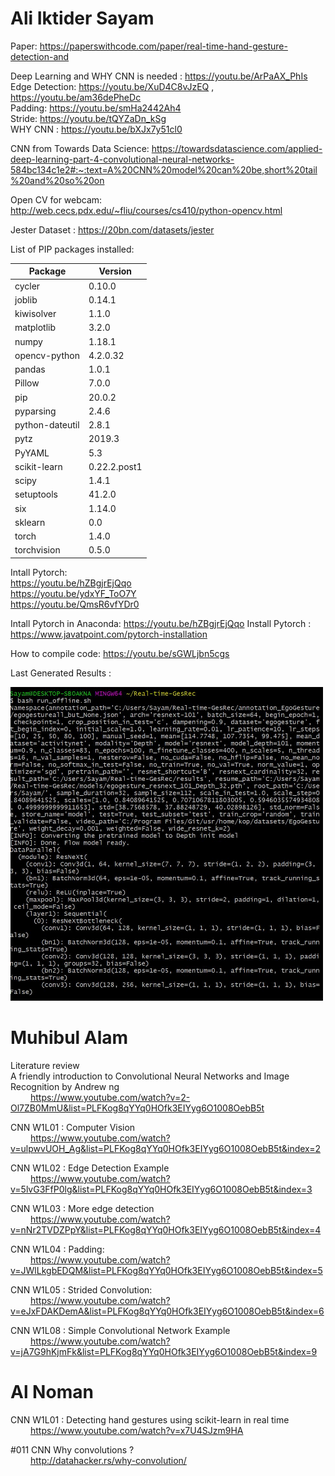 # Ali Iktider Sayam

Paper: https://paperswithcode.com/paper/real-time-hand-gesture-detection-and

Deep Learning and WHY CNN is needed : https://youtu.be/ArPaAX_PhIs <br>
Edge Detection: https://youtu.be/XuD4C8vJzEQ , https://youtu.be/am36dePheDc <br>
Padding: https://youtu.be/smHa2442Ah4 <br>
Stride: https://youtu.be/tQYZaDn_kSg <br>
WHY CNN : https://youtu.be/bXJx7y51cl0 <br>


CNN from Towards Data Science: https://towardsdatascience.com/applied-deep-learning-part-4-convolutional-neural-networks-584bc134c1e2#:~:text=A%20CNN%20model%20can%20be,short%20tail%20and%20so%20on <br>

Open CV for webcam: http://web.cecs.pdx.edu/~fliu/courses/cs410/python-opencv.html

Jester Dataset : https://20bn.com/datasets/jester

List of PIP packages installed:

Package         | Version |
---------------| ------------ |
cycler         | 0.10.0 | <br>
joblib         | 0.14.1 | <br> 
kiwisolver     | 1.1.0| <br>
matplotlib      |3.2.0|<br>
numpy           |1.18.1|<br>
opencv-python   |4.2.0.32|<br>
pandas          |1.0.1|<br>
Pillow          |7.0.0|<br>
pip             |20.0.2|<br>
pyparsing       |2.4.6|<br>
python-dateutil |2.8.1|<br>
pytz            |2019.3|<br>
PyYAML          |5.3|<br>
scikit-learn    |0.22.2.post1|<br>
scipy           |1.4.1|<br>
setuptools      |41.2.0|<br>
six             |1.14.0|<br>
sklearn         |0.0|<br>
torch           |1.4.0|<br>
torchvision     |0.5.0|<br>





Intall Pytorch:<br>
                https://youtu.be/hZBgjrEjQqo <br>
                https://youtu.be/ydxYF_ToO7Y <br>
                https://youtu.be/QmsR6vfYDr0 <br>

Intall Pytorch in Anaconda: https://youtu.be/hZBgjrEjQqo 
Install Pytorch : https://www.javatpoint.com/pytorch-installation

How to compile code: https://youtu.be/sGWLjbn5cgs


Last Generated Results :

<div align="left" style="width:image width px;">
  <img  src="first pat 1.JPG" width=500 alt="simulation results">
</div>

# Muhibul Alam
Literature review 
<br>
A friendly introduction to Convolutional Neural Networks and Image Recognition by Andrew ng <br>
&emsp;&emsp; https://www.youtube.com/watch?v=2-Ol7ZB0MmU&list=PLFKog8qYYq0HOfk3EIYyg6O1008OebB5t

CNN W1L01 : Computer Vision <br>
&emsp;&emsp; https://www.youtube.com/watch?v=ulpwvUOH_Ag&list=PLFKog8qYYq0HOfk3EIYyg6O1008OebB5t&index=2 <br>

CNN W1L02 : Edge Detection Example<br>
&emsp;&emsp; https://www.youtube.com/watch?v=5lvG3FfP0lg&list=PLFKog8qYYq0HOfk3EIYyg6O1008OebB5t&index=3 <br>

CNN W1L03 : More edge detection<br>
&emsp;&emsp; https://www.youtube.com/watch?v=nNr2TVDZPpY&list=PLFKog8qYYq0HOfk3EIYyg6O1008OebB5t&index=4 <br>

CNN W1L04 : Padding: <br>
&emsp;&emsp; https://www.youtube.com/watch?v=JWlLkgbEDQM&list=PLFKog8qYYq0HOfk3EIYyg6O1008OebB5t&index=5 <br>

CNN W1L05 : Strided Convolution: <br>
&emsp;&emsp; https://www.youtube.com/watch?v=eJxFDAKDemA&list=PLFKog8qYYq0HOfk3EIYyg6O1008OebB5t&index=6 <br>

CNN W1L08 : Simple Convolutional Network Example<br>
&emsp;&emsp; https://www.youtube.com/watch?v=jA7G9hKjmFk&list=PLFKog8qYYq0HOfk3EIYyg6O1008OebB5t&index=9


# Al Noman
CNN W1L01 : Detecting hand gestures using scikit-learn in real time <br>
&emsp;&emsp; https://www.youtube.com/watch?v=x7U4SJzm9HA



 #011 CNN Why convolutions ?<br>
&emsp;&emsp; http://datahacker.rs/why-convolution/
